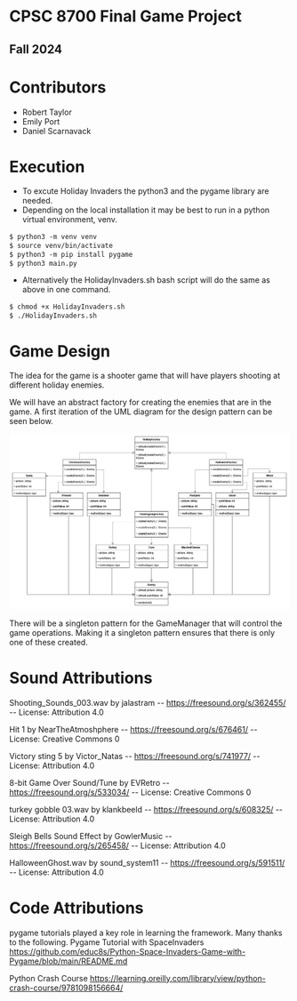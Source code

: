 # CPSC 8700 Final Game Project 
## Fall 2024

# Contributors
* Robert Taylor
* Emily Port
* Daniel Scarnavack

# Execution
* To excute Holiday Invaders the python3 and the pygame library are needed.
* Depending on the local installation it may be best to run in a python virtual environment, venv.

```
$ python3 -m venv venv
$ source venv/bin/activate
$ python3 -m pip install pygame
$ python3 main.py
```
* Alternatively the HolidayInvaders.sh bash script will do the same as above in one command.
```
$ chmod +x HolidayInvaders.sh
$ ./HolidayInvaders.sh
```



# Game Design

The idea for the game is a shooter game that will have players shooting at different holiday enemies.

We will have an abstract factory for creating the enemies that are in the game. A first iteration of the UML diagram for the design pattern can be seen below.

![UML Diagram](images/8700project.drawio.png)

There will be a singleton pattern for the GameManager that will control the game operations. Making it a singleton pattern ensures that there is only one of these created.


# Sound Attributions
Shooting_Sounds_003.wav by jalastram -- https://freesound.org/s/362455/ -- License: Attribution 4.0

Hit 1 by NearTheAtmoshphere -- https://freesound.org/s/676461/ -- License: Creative Commons 0

Victory sting 5 by Victor_Natas -- https://freesound.org/s/741977/ -- License: Attribution 4.0

8-bit Game Over Sound/Tune by EVRetro -- https://freesound.org/s/533034/ -- License: Creative Commons 0

turkey gobble 03.wav by klankbeeld -- https://freesound.org/s/608325/ -- License: Attribution 4.0

Sleigh Bells Sound Effect by GowlerMusic -- https://freesound.org/s/265458/ -- License: Attribution 4.0

HalloweenGhost.wav by sound_system11 -- https://freesound.org/s/591511/ -- License: Attribution 4.0

# Code Attributions
pygame tutorials played a key role in learning the framework.  Many thanks to the following.
Pygame Tutorial with SpaceInvaders
https://github.com/educ8s/Python-Space-Invaders-Game-with-Pygame/blob/main/README.md

Python Crash Course
https://learning.oreilly.com/library/view/python-crash-course/9781098156664/
